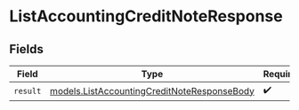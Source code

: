 # ListAccountingCreditNoteResponse


## Fields

| Field                                                                                            | Type                                                                                             | Required                                                                                         | Description                                                                                      |
| ------------------------------------------------------------------------------------------------ | ------------------------------------------------------------------------------------------------ | ------------------------------------------------------------------------------------------------ | ------------------------------------------------------------------------------------------------ |
| `result`                                                                                         | [models.ListAccountingCreditNoteResponseBody](../models/listaccountingcreditnoteresponsebody.md) | :heavy_check_mark:                                                                               | N/A                                                                                              |